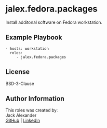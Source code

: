 jalex.fedora.packages
=========  

Install additonal software on Fedora workstation.  
  
Example Playbook
----------------

    - hosts: workstation
      roles:
         - jalex.fedora.packages

License
-------

BSD-3-Clause

Author Information
------------------

This roles was created by:  
Jack Alexander  
[GitHub](https://github.com/jalexm8) | [LinkedIn](https://www.linkedin.com/in/jackalexander1008/)
